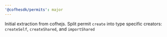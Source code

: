 ```yaml
---
'@cofhesdk/permits': major
---
```


Initial extraction from cofhejs. Split permit `create` into type specific creators: `createSelf`, `createShared`, and `importShared`
